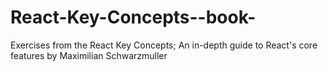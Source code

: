 # React-Key-Concepts--book-
Exercises from the React Key Concepts; An in-depth guide to React's core features by Maximilian Schwarzmuller
